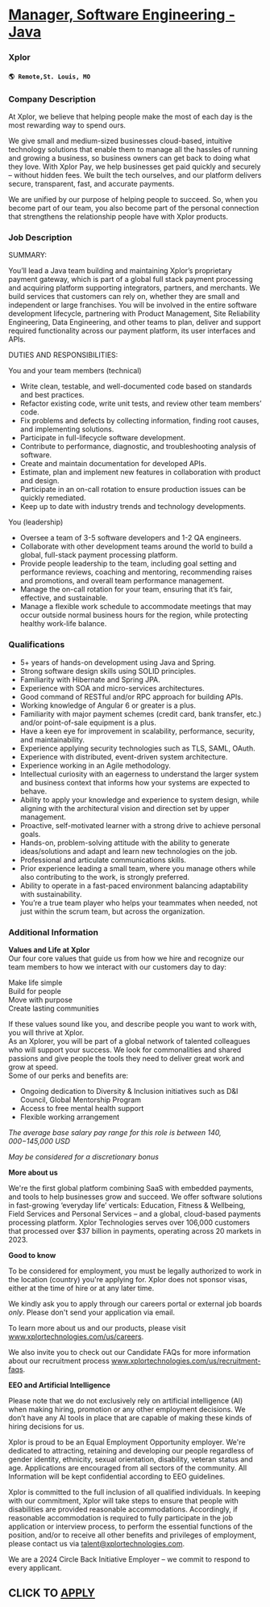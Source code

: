 # [Manager, Software Engineering - Java](https://www.remotewlb.com/apply/manager-software-engineering-java-111824)  
### Xplor  
#### `🌎 Remote,St. Louis, MO`  

### **Company Description**

At Xplor, we believe that helping people make the most of each day is the most rewarding way to spend ours.

We give small and medium-sized businesses cloud-based, intuitive technology solutions that enable them to manage all the hassles of running and growing a business, so business owners can get back to doing what they love. With Xplor Pay, we help businesses get paid quickly and securely – without hidden fees. We built the tech ourselves, and our platform delivers secure, transparent, fast, and accurate payments.

We are unified by our purpose of helping people to succeed. So, when you become part of our team, you also become part of the personal connection that strengthens the relationship people have with Xplor products.

###  **Job Description**

SUMMARY:

You’ll lead a Java team building and maintaining Xplor’s proprietary payment gateway, which is part of a global full stack payment processing and acquiring platform supporting integrators, partners, and merchants. We build services that customers can rely on, whether they are small and independent or large franchises. You will be involved in the entire software development lifecycle, partnering with Product Management, Site Reliability Engineering, Data Engineering, and other teams to plan, deliver and support required functionality across our payment platform, its user interfaces and APIs.

DUTIES AND RESPONSIBILITIES:

You and your team members (technical)

  * Write clean, testable, and well-documented code based on standards and best practices.
  * Refactor existing code, write unit tests, and review other team members’ code.
  * Fix problems and defects by collecting information, finding root causes, and implementing solutions.
  * Participate in full-lifecycle software development.
  * Contribute to performance, diagnostic, and troubleshooting analysis of software.
  * Create and maintain documentation for developed APIs.
  * Estimate, plan and implement new features in collaboration with product and design.
  * Participate in an on-call rotation to ensure production issues can be quickly remediated.
  * Keep up to date with industry trends and technology developments.

You (leadership)

  * Oversee a team of 3-5 software developers and 1-2 QA engineers.
  * Collaborate with other development teams around the world to build a global, full-stack payment processing platform.
  * Provide people leadership to the team, including goal setting and performance reviews, coaching and mentoring, recommending raises and promotions, and overall team performance management.
  * Manage the on-call rotation for your team, ensuring that it’s fair, effective, and sustainable.
  * Manage a flexible work schedule to accommodate meetings that may occur outside normal business hours for the region, while protecting healthy work-life balance.

###  **Qualifications**

  * 5+ years of hands-on development using Java and Spring.
  * Strong software design skills using SOLID principles.
  * Familiarity with Hibernate and Spring JPA.
  * Experience with SOA and micro-services architectures.
  * Good command of RESTful and/or RPC approach for building APIs.
  * Working knowledge of Angular 6 or greater is a plus.
  * Familiarity with major payment schemes (credit card, bank transfer, etc.) and/or point-of-sale equipment is a plus.
  * Have a keen eye for improvement in scalability, performance, security, and maintainability.
  * Experience applying security technologies such as TLS, SAML, OAuth.
  * Experience with distributed, event-driven system architecture.
  * Experience working in an Agile methodology.
  * Intellectual curiosity with an eagerness to understand the larger system and business context that informs how your systems are expected to behave.
  * Ability to apply your knowledge and experience to system design, while aligning with the architectural vision and direction set by upper management.
  * Proactive, self-motivated learner with a strong drive to achieve personal goals.
  * Hands-on, problem-solving attitude with the ability to generate ideas/solutions and adapt and learn new technologies on the job.
  * Professional and articulate communications skills.
  * Prior experience leading a small team, where you manage others while also contributing to the work, is strongly preferred.
  * Ability to operate in a fast-paced environment balancing adaptability with sustainability.
  * You’re a true team player who helps your teammates when needed, not just within the scrum team, but across the organization.

###  **Additional Information**

 **Values and Life at Xplor**  
Our four core values that guide us from how we hire and recognize our team members to how we interact with our customers day to day:

Make life simple  
Build for people  
Move with purpose  
Create lasting communities  
  
If these values sound like you, and describe people you want to work with, you will thrive at Xplor.  
As an Xplorer, you will be part of a global network of talented colleagues who will support your success. We look for commonalities and shared passions and give people the tools they need to deliver great work and grow at speed.  
Some of our perks and benefits are:

  * Ongoing dedication to Diversity & Inclusion initiatives such as D&I Council, Global Mentorship Program
  * Access to free mental health support
  * Flexible working arrangement

 _The average base salary pay range for this role is between $140,000-$145,000 USD_

 _May be considered for a discretionary bonus_

 **More about us**

We're the first global platform combining SaaS with embedded payments, and tools to help businesses grow and succeed. We offer software solutions in fast-growing ‘everyday life’ verticals: Education, Fitness & Wellbeing, Field Services and Personal Services – and a global, cloud-based payments processing platform. Xplor Technologies serves over 106,000 customers that processed over $37 billion in payments, operating across 20 markets in 2023.

 **Good to know**

To be considered for employment, you must be legally authorized to work in the location (country) you're applying for. Xplor does not sponsor visas, either at the time of hire or at any later time.

We kindly ask you to apply through our careers portal or external job boards _only_. Please don't send your application via email.

To learn more about us and our products, please visit www.xplortechnologies.com/us/careers.

We also invite you to check out our Candidate FAQs for more information about our recruitment process www.xplortechnologies.com/us/recruitment-faqs.

 **EEO and Artificial Intelligence**

Please note that we do not exclusively rely on artificial intelligence (AI) when making hiring, promotion or any other employment decisions. We don’t have any AI tools in place that are capable of making these kinds of hiring decisions for us.

Xplor is proud to be an Equal Employment Opportunity employer. We're dedicated to attracting, retaining and developing our people regardless of gender identity, ethnicity, sexual orientation, disability, veteran status and age. Applications are encouraged from all sectors of the community. All Information will be kept confidential according to EEO guidelines.

Xplor is committed to the full inclusion of all qualified individuals. In keeping with our commitment, Xplor will take steps to ensure that people with disabilities are provided reasonable accommodations. Accordingly, if reasonable accommodation is required to fully participate in the job application or interview process, to perform the essential functions of the position, and/or to receive all other benefits and privileges of employment, please contact us via talent@xplortechnologies.com.

We are a 2024 Circle Back Initiative Employer – we commit to respond to every applicant.

  
## CLICK TO [APPLY](https://www.remotewlb.com/apply/manager-software-engineering-java-111824)

